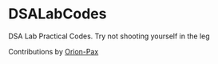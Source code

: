 # DSALabCodes
DSA Lab Practical Codes. 
Try not shooting yourself in the leg

Contributions by [Orion-Pax](https://github.com/Orion-Pax01)
